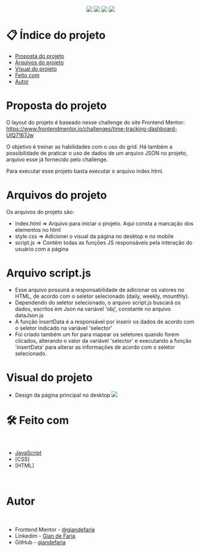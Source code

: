 <p align="center">
  <image
  src="https://img.shields.io/github/languages/count/giandefaria/time-tracking-dashboard-main"
  />
  <image
  src="https://img.shields.io/github/languages/top/giandefaria/time-tracking-dashboard-main"
  />
  <image
  src="https://img.shields.io/github/last-commit/giandefaria/time-tracking-dashboard-main"
  />
  <image
  src="https://img.shields.io/github/watchers/giandefaria/time-tracking-dashboard-main"
  />
</p>

# 📋 Índice do projeto


- [Proposta do projeto](#id01)
- [Arquivos do projeto](#id03)
- [Visual do projeto](#id04)
- [Feito com](#id05)
- [Autor](#id07)

# Proposta do projeto <a name="id01"></a>

O layout do projeto é baseado nesse challenge do site Frontend Mentor: https://www.frontendmentor.io/challenges/time-tracking-dashboard-UIQ7167Jw


O objetivo é treinar as habilidades com o uso do grid. Há também a possibilidade de praticar o uso de dados de um arquivo JSON no projeto, arquivo esse já fornecido pelo challenge.

Para executar esse projeto basta executar o arquivo index.html.


# Arquivos do projeto <a name="id03"> </a>

Os arquivos do projeto são: 
* index.html => Arquivo para iniciar o projeto. Aqui consta a marcação dos elementos no html
* style.css => Adicionei o visual da página no desktop e no mobile
* script.js => Contém todas as funções JS responsáveis pela interação do usuário com a página

 # Arquivo script.js
  * Esse arquivo possuirá a responsabilidade de adicionar os valores no HTML, de acordo com o seletor selecionado (daily, weekly, mounthly). 
  * Dependendo do seletor selecionado, o arquivo script.js buscará os dados, escritos em Json na variável 'obj', constante no arquivo dataJson.js
  * A função insertData é a responsável por inserir os dados de acordo com o seletor indicado na variável 'selector'
  * Foi criado também um for para mapear os seletores quando forem clicados, alterando o valor da variável 'selector' e executando a função 'insertData' para alterar as informações de acordo com o seletor selecionado.

# Visual do projeto <a name="id04"></a>

<p align="center">

* Design da página principal no desktop
<image
src="./design/desktop-preview.jpg"
/>

</p>

# 🛠 Feito com <a name="id05"></a>

<br />

- [JavaScript](https://www.ecma-international.org/publications-and-standards/standards/ecma-262/)
- [CSS]
- [HTML]

<br />


# Autor <a name="id07"></a>

<br />

- Frontend Mentor - [@giandefaria](https://www.frontendmentor.io/profile/giandefaria)
- Linkedim - [Gian de Faria](www.linkedin.com/in/gianfaria)
- GitHub - [giandefaria](https://github.com/giandefaria)
